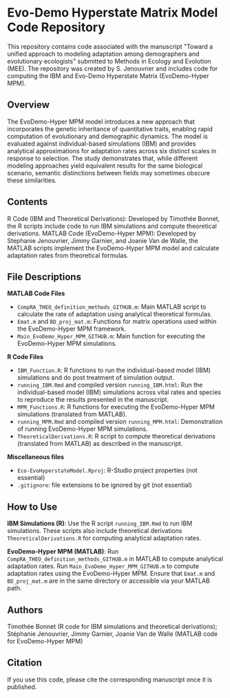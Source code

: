 # Evo-Demo Hyperstate Matrix Model Code Repository

This repository contains code associated with the manuscript "Toward a unified approach to modeling adaptation among demographers and evolutionary ecologists" submitted to Methods in Ecology and Evolution (MEE). The repository was created by S. Jenouvrier and includes code for computing the IBM and Evo-Demo Hyperstate Matrix (EvoDemo-Hyper MPM).

## Overview
 
The EvoDemo-Hyper MPM model introduces a new approach that incorporates the genetic inheritance of quantitative traits, enabling rapid computation of evolutionary and demographic dynamics. The model is evaluated against individual-based simulations (IBM) and provides analytical approximations for adaptation rates across six distinct scales in response to selection. The study demonstrates that, while different modeling approaches yield equivalent results for the same biological scenario, semantic distinctions between fields may sometimes obscure these similarities.

## Contents

R Code (IBM and Theoretical Derivations): Developed by Timothée Bonnet, the R scripts include code to run IBM simulations and compute theoretical derivations.
MATLAB Code (EvoDemo-Hyper MPM): Developed by Stephanie Jenouvrier, Jimmy Garnier, and Joanie Van de Walle, the MATLAB scripts implement the EvoDemo-Hyper MPM model and calculate adaptation rates from theoretical formulas.

## File Descriptions

**MATLAB Code Files**

* `CompRA_THEO_definition_methods_GITHUB.m`: Main MATLAB script to calculate the rate of adaptation using analytical theoretical formulas.
* `Emat.m` and `BD_proj_mat.m`: Functions for matrix operations used within the EvoDemo-Hyper MPM framework.
* `Main_EvoDemo_Hyper_MPM_GITHUB.m`: Main function for executing the EvoDemo-Hyper MPM simulations.

**R Code Files**

* `IBM_Function.R`: R functions to run the individual-based model (IBM) simulations and do post treatment of simulation output.
* `running_IBM.Rmd` and compiled version `running_IBM.html`: Run the individual-based model (IBM) simulations across vital rates and species to reproduce the results presented in the manuscript.
* `MPM_Functions.R`: R functions for executing the EvoDemo-Hyper MPM simulations (translated from MATLAB).
* `running_MPM.Rmd` and compiled version `running_MPM.html`: Demonstration of running EvoDemo-Hyper MPM simulations. 
* `TheoreticalDerivations.R`: R script to compute theoretical derivations (translated from MATLAB) as described in the manuscript.

**Miscellaneous files**

* `Eco-EvoHyperstateModel.Rproj`: R-Studio project properties (not essential)
* `.gitignore`: file extensions to be ignored by git (not essential)

## How to Use

**IBM Simulations (R)**: Use the R script `running_IBM.Rmd` to run IBM simulations. These scripts also include theoretical derivations `TheoreticalDerivations.R` for computing analytical adaptation rates.

**EvoDemo-Hyper MPM (MATLAB)**: Run `CompRA_THEO_definition_methods_GITHUB.m` in MATLAB to compute analytical adaptation rates. 
Run `Main_EvoDemo_Hyper_MPM_GITHUB.m` to compute adaptation rates using the EvoDemo-Hyper MPM.  Ensure that `Emat.m` and `BD_proj_mat.m` are in the same directory or accessible via your MATLAB path.

## Authors

Timothée Bonnet (R code for IBM simulations and theoretical derivations); Stéphanie Jenouvrier, Jimmy Garnier, Joanie Van de Walle (MATLAB code for EvoDemo-Hyper MPM)

## Citation

If you use this code, please cite the corresponding manuscript once it is published.

